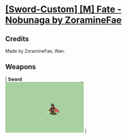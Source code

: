 # [\[Sword-Custom\] \[M\] Fate - Nobunaga by ZoramineFae](./)
## Credits

Made by ZoramineFae, Wan.

## Weapons

| <b>Sword</b><br/><img alt="Sword animation" src="./1.%20Sword/Sword.gif"/> |
